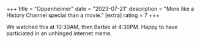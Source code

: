 +++
title = "Oppenheimer"
date = "2023-07-21"
description = "More like a History Channel special than a movie."
[extra]
rating = 7
+++

We watched this at 10:30AM, then Barbie at 4:30PM. Happy to have particiated in an unhinged internet meme.
